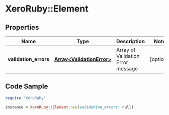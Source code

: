 # XeroRuby::Element

## Properties

Name | Type | Description | Notes
------------ | ------------- | ------------- | -------------
**validation_errors** | [**Array&lt;ValidationError&gt;**](ValidationError.md) | Array of Validation Error message | [optional] 

## Code Sample

```ruby
require 'XeroRuby'

instance = XeroRuby::Element.new(validation_errors: null)
```



